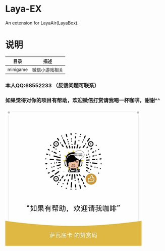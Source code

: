 # Laya-EX
An extension for LayaAir(LayaBox).

# 说明
| 目录  | 描述 | 
| - | - | 
| minigame | 微信小游戏相关|

### 本人QQ:68552233 （反馈问题可联系）

### 如果觉得对你的项目有帮助，欢迎微信打赏请我喝一杯咖啡，谢谢^^

![avatar](https://github.com/bjfumac/Asset/raw/master/images/wx_ma.jpg)
